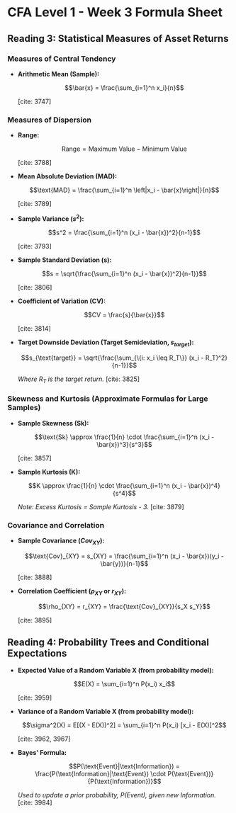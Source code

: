 # CFA Level 1 - Week 3 Formula Sheet

## Reading 3: Statistical Measures of Asset Returns

### Measures of Central Tendency

* **Arithmetic Mean (Sample):**
    ```math
    \bar{x} = \frac{\sum_{i=1}^n x_i}{n}
    ```
    [cite: 3747]

### Measures of Dispersion

* **Range:**
    ```math
    \text{Range} = \text{Maximum Value} - \text{Minimum Value}
    ```
    [cite: 3788]

* **Mean Absolute Deviation (MAD):**
    ```math
    \text{MAD} = \frac{\sum_{i=1}^n \left|x_i - \bar{x}\right|}{n}
    ```
    [cite: 3789]

* **Sample Variance ($s^2$):**
    ```math
    s^2 = \frac{\sum_{i=1}^n (x_i - \bar{x})^2}{n-1}
    ```
    [cite: 3793]

* **Sample Standard Deviation (s):**
    ```math
    s = \sqrt{\frac{\sum_{i=1}^n (x_i - \bar{x})^2}{n-1}}
    ```
    [cite: 3806]

* **Coefficient of Variation (CV):**
    ```math
    CV = \frac{s}{\bar{x}}
    ```
    [cite: 3814]

* **Target Downside Deviation (Target Semideviation, $s_{target}$):**
    ```math
    s_{\text{target}} = \sqrt{\frac{\sum_{\{i: x_i \leq R_T\}} (x_i - R_T)^2}{n-1}}
    ```
    *Where $R_T$ is the target return.* [cite: 3825]

### Skewness and Kurtosis (Approximate Formulas for Large Samples)

* **Sample Skewness (Sk):**
    ```math
    \text{Sk} \approx \frac{1}{n} \cdot \frac{\sum_{i=1}^n (x_i - \bar{x})^3}{s^3}
    ```
    [cite: 3857]

* **Sample Kurtosis (K):**
    ```math
    K \approx \frac{1}{n} \cdot \frac{\sum_{i=1}^n (x_i - \bar{x})^4}{s^4}
    ```
    *Note: Excess Kurtosis = Sample Kurtosis - 3.* [cite: 3879]

### Covariance and Correlation

* **Sample Covariance ($Cov_{XY}$):**
    ```math
    \text{Cov}_{XY} = s_{XY} = \frac{\sum_{i=1}^n (x_i - \bar{x})(y_i - \bar{y})}{n-1}
    ```
    [cite: 3888]

* **Correlation Coefficient ($\rho_{XY}$ or $r_{XY}$):**
    ```math
    \rho_{XY} = r_{XY} = \frac{\text{Cov}_{XY}}{s_X s_Y}
    ```
    [cite: 3895]

## Reading 4: Probability Trees and Conditional Expectations

* **Expected Value of a Random Variable X (from probability model):**
    ```math
    E(X) = \sum_{i=1}^n P(x_i) x_i
    ```
    [cite: 3959]

* **Variance of a Random Variable X (from probability model):**
    ```math
    \sigma^2(X) = E[(X - E(X))^2] = \sum_{i=1}^n P(x_i) [x_i - E(X)]^2
    ```
    [cite: 3962, 3967]

* **Bayes' Formula:**
    ```math
    P(\text{Event}|\text{Information}) = \frac{P(\text{Information}|\text{Event}) \cdot P(\text{Event})}{P(\text{Information})}
    ```
    *Used to update a prior probability, P(Event), given new Information.* [cite: 3984]
